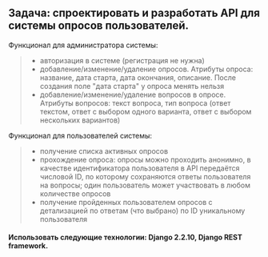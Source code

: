 ## Задача: спроектировать и разработать API для системы опросов пользователей.

Функционал для администратора системы:

>- авторизация в системе (регистрация не нужна)
>- добавление/изменение/удаление опросов. Атрибуты опроса: название, дата старта, дата окончания, описание. После создания поле "дата старта" у опроса менять нельзя
>- добавление/изменение/удаление вопросов в опросе. Атрибуты вопросов: текст вопроса, тип вопроса (ответ текстом, ответ с выбором одного варианта, ответ с выбором нескольких вариантов)



Функционал для пользователей системы:

>- получение списка активных опросов
>- прохождение опроса: опросы можно проходить анонимно, в качестве идентификатора пользователя в API передаётся числовой ID, по которому сохраняются ответы пользователя на вопросы; один пользователь может участвовать в любом количестве опросов
>- получение пройденных пользователем опросов с детализацией по ответам (что выбрано) по ID уникальному пользователя


#### Использовать следующие технологии: Django 2.2.10, Django REST framework.